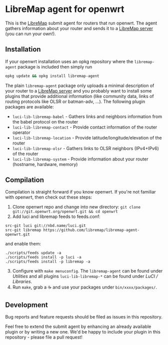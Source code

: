 # LibreMap agent for openwrt

This is the [LibreMap](http://libremap.net) submit agent for routers that run openwrt. The agent gathers information about your router and sends it to a [LibreMap server](https://github.com/libremap/libremap-api) (you can run your own!).

## Installation
If your openwrt installation uses an opkg repository where the `libremap-agent` package is included then simply run
```bash
opkg update && opkg install libremap-agent
```
The plain `libremap-agent` package only uploads a minimal description of your router to a [LibreMap server](https://github.com/libremap/libremap-api) and you probably want to install some plugins that provide additional information (like community data, links of routing protocols like OLSR or batman-adv, ...). The following plugin packages are available:
* `luci-lib-libremap-babel` - Gathers links and neighbors information from the babel protocol on the router
* `luci-lib-libremap-contact` - Provide contact information of the router operator
* `luci-lib-libremap-location` - Provide latitude/longitude/elevation of the router
* `luci-lib-libremap-olsr` - Gathers links to OLSR neighbors (IPv4+IPv6) of the router
* `luci-lib-libremap-system` - Provide information about your router (hostname, hardware, memory)

## Compilation
Compilation is straight forward if you know openwrt. If you're not familiar with openwrt, then check out these steps:

1. Clone openwrt repo and change into new directory: `git clone git://git.openwrt.org/openwrt.git && cd openwrt`
2. Add luci and libremap feeds to feeds.conf:

```
src-git luci git://nbd.name/luci.git
src-git libremap https://github.com/libremap/libremap-agent-openwrt.git
```
and enable them:

```
./scripts/feeds update -a
./scripts/feeds install -p luci -a
./scripts/feeds install -p libremap -a
```
3. Configure with `make menuconfig`. The `libremap-agent` can be found under *Utilities* and all plugins `luci-lib-libremap-*` can be found under *LuCI / Libraries*.
4. Run `make`, grab a :coffee: and use your packages under `bin/xxxx/packages/`.

## Development
Bug reports and feature requests should be filed as issues in this repository.

Feel free to extend the submit agent by enhancing an already available plugin or by writing a new one. We'd be happy to include your plugin in this repository - please file a pull request!

